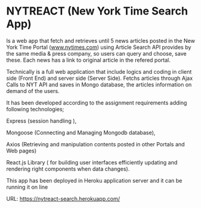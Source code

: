 # NYTREACT (New York Time Search App)

Is a web app that fetch and retrieves until 5 news articles posted in the New York Time Portal (www.nytimes.com) using Article Search API  provides by the same media & press company, so users can query and choose, save  these. Each news has a link to original article in the refered portal.

Technically is a full web application that include logics and coding in client side (Front End) and server side (Server Side). Fetchs articles through Ajax Calls to NYT API and saves in Mongo database, the articles information on demand of the users.

It has been developed according to the assignment requirements adding following technologies;

Express (session handling ),

Mongoose (Connecting and Managing Mongodb database),

Axios (Retrieving and manipulation contents posted in other Portals and Web pages)

React.js Library ( for building user interfaces efficiently updating and rendering right components when data changes).

This app has been deployed in Heroku application server and it can be running it on line

URL: https://nytreact-search.herokuapp.com/

